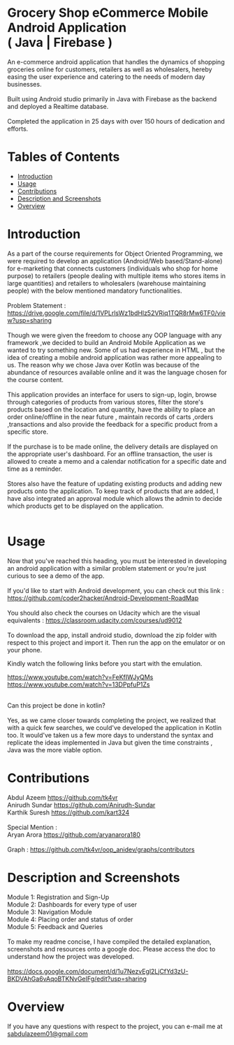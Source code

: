 
# Grocery Shop eCommerce Mobile Android Application </br>( Java | Firebase )

An e-commerce android application that handles the dynamics of shopping groceries online for customers, retailers as well as wholesalers, hereby easing the user experience and catering to the needs of modern day businesses.
<br/><br/>
Built using Android studio primarily in Java with Firebase as the backend and deployed a Realtime database.<br/><br/>Completed the application in 25 days with over 150 hours of dedication and efforts.<br/>
# Tables of Contents
* [Introduction](#introduction)
* [Usage](#usage)
* [Contributions](#contributions)
* [Description and Screenshots](#Description)
* [Overview](#overview)


# Introduction
As a part of the course requirements for Object Oriented Programming, we were required to develop an application
(Android/Web based/Stand-alone) for e-marketing that connects customers (individuals who shop
for home purpose) to retailers (people dealing with multiple items who stores items in large
quantities) and retailers to wholesalers (warehouse maintaining people) with the below mentioned
mandatory functionalities. 
<br/>
<br/>
Problem Statement :
https://drive.google.com/file/d/1VPLrlsWz1bdHlz52VRiq1TQR8rMw6TF0/view?usp=sharing
<br/>
<br/>
Though we were given the freedom to choose any OOP language with any framework ,we decided to build an Android Mobile Application as we wanted to try something new. Some of us had experience in HTML , but the idea of creating a mobile android application was rather more appealing to us. The reason why we chose Java over Kotlin was because of the abundance of resources available online and it was the language chosen for the course content. 
<br/>
<br/>
This application provides an interface for users to sign-up, login, browse through categories of products from various stores, filter the store's products based on the location and quantity, have the ability to place an order online/offline in the near future , maintain records of carts ,orders ,transactions and also provide the feedback for a specific product from a specific store.
<br/>
<br/>
If the purchase is to be made online, the delivery details are displayed on the appropriate user's dashboard. For an offline transaction, the user is allowed to create a memo and a calendar notification for a specific date and time as a reminder.
<br/>
<br/>
Stores also have the feature of updating existing products and adding new products onto the application. To keep track of products that are added, I have also integrated an approval module which allows the admin to decide which products get to be displayed on the application.
<br/>
<br/>

# Usage
Now that you've reached this heading, you must be interested in developing an android application with a similar problem statement or you're just curious to see a demo of the app.
<br/>
<br/>
If you'd like to start with Android development, you can check out this link :<br/>https://github.com/coder2hacker/Android-Development-RoadMap<br/>
<br/>
You should also check the courses on Udacity which are the visual equivalents :
https://classroom.udacity.com/courses/ud9012
<br/>
<br/>
To download the app, install android studio, download the zip folder with respect to this project and import it. Then run the app on the emulator or on your phone.
<br/>

Kindly watch the following links before you start with the emulation.

https://www.youtube.com/watch?v=FeKfIWJyQMs
</br>
https://www.youtube.com/watch?v=13DPpfuP1Zs
</br>
</br>

Can this project be done in kotlin?
<br/><br/>
Yes, as we came closer towards completing the project, we realized that with a quick few searches, we could've developed the application in Kotlin too. It would've taken us a few more days to understand the syntax and replicate the ideas implemented in Java but given the time constraints , Java was the more viable option.



# Contributions
Abdul Azeem https://github.com/tk4vr
<br/>
Anirudh Sundar https://github.com/Anirudh-Sundar
<br/>
Karthik Suresh https://github.com/kart324
<br/><br/>
Special Mention : <br/>
Aryan Arora https://github.com/aryanarora180
<br/><br/>
Graph :
https://github.com/tk4vr/oop_anidev/graphs/contributors


# Description and Screenshots

Module 1: Registration and Sign-Up
<br/>
Module 2: Dashboards for every type of user
<br/>
Module 3: Navigation Module
<br/>
Module 4: Placing order and status of order
<br/>
Module 5: Feedback and Queries
<br/>
<br/>
To make my readme concise, I have compiled the detailed explanation, screenshots and resources onto a google doc. Please access the doc to understand how the project was developed. <br/><br/>
https://docs.google.com/document/d/1u7NezvEgl2LjCfYd3zU-BKDVAhGa6vAqoBTKNvGeIFg/edit?usp=sharing


# Overview

If you have any questions with respect to the project, you can e-mail me at sabdulazeem01@gmail.com



